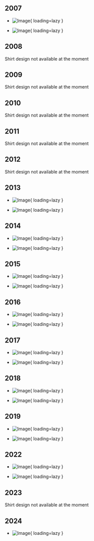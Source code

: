 ## 2007

<div class="grid cards" markdown>

- ![Image](https://cdn.rambots.org/Shirt_2007_front.PNG){ loading=lazy }

- ![Image](https://cdn.rambots.org/Shirt_2007_back.PNG){ loading=lazy }

</div>

## 2008

Shirt design not available at the moment 

## 2009

Shirt design not available at the moment 

## 2010

Shirt design not available at the moment

## 2011

Shirt design not available at the moment

## 2012

Shirt design not available at the moment

## 2013

<div class="grid cards" markdown>

- ![Image](https://cdn.rambots.org/Shirt_2013_front.PNG){ loading=lazy }

- ![Image](https://cdn.rambots.org/Shirt_2013_back.PNG){ loading=lazy }

</div>

## 2014

- ![Image](https://cdn.rambots.org/Shirt_2014_front.PNG){ loading=lazy }

- ![Image](https://cdn.rambots.org/Shirt_2014_back.PNG){ loading=lazy }

</div>

## 2015

<div class="grid cards" markdown>

- ![Image](https://cdn.rambots.org/Shirt_2015_front.PNG){ loading=lazy }

- ![Image](https://cdn.rambots.org/Shirt_2015_back.PNG){ loading=lazy }
</div>

## 2016

<div class="grid cards" markdown>

- ![Image](https://cdn.rambots.org/Shirt_2016_front.PNG){ loading=lazy }

- ![Image](https://cdn.rambots.org/Shirt_2016_back.PNG){ loading=lazy }
</div>

## 2017

<div class="grid cards" markdown>

- ![Image](https://cdn.rambots.org/Shirt_2017_front.PNG){ loading=lazy }

- ![Image](https://cdn.rambots.org/Shirt_2017_back.PNG){ loading=lazy }
</div>

## 2018

<div class="grid cards" markdown>

- ![Image](https://cdn.rambots.org/Shirt_2018_front.PNG){ loading=lazy }

- ![Image](https://cdn.rambots.org/Shirt_2018_back.PNG){ loading=lazy }
</div>

## 2019

<div class="grid cards" markdown>

- ![Image](https://cdn.rambots.org/Shirt_2019_front.PNG){ loading=lazy }

- ![Image](https://cdn.rambots.org/Shirt_2019_back.PNG){ loading=lazy }
</div>

## 2022

- ![Image](https://cdn.rambots.org/Shirt_2022_front.PNG){ loading=lazy }

- ![Image](https://cdn.rambots.org/Shirt_2022_back.PNG){ loading=lazy }

</div>

## 2023

Shirt design not available at the moment

## 2024

<div class="grid cards" markdown>

- ![Image](https://cdn.rambots.org/Shirt_2024_back.PNG){ loading=lazy }

</div>